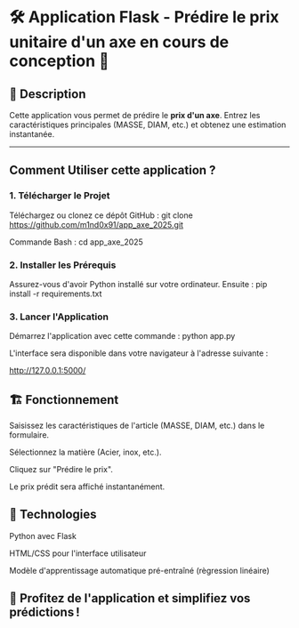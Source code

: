 # 🛠️ Application Flask - Prédire le prix unitaire d'un axe en cours de conception 🚀

## 📖 Description
Cette application vous permet de prédire le **prix d'un axe**. Entrez les caractéristiques principales (MASSE, DIAM, etc.) et obtenez une estimation instantanée.

---

##  Comment Utiliser cette application ?

### 1. Télécharger le Projet
Téléchargez ou clonez ce dépôt GitHub : git clone https://github.com/m1nd0x91/app_axe_2025.git

Commande Bash : cd app_axe_2025

### 2. Installer les Prérequis
Assurez-vous d'avoir Python installé sur votre ordinateur.
Ensuite : pip install -r requirements.txt

### 3. Lancer l'Application
Démarrez l'application avec cette commande : python app.py

L'interface sera disponible dans votre navigateur à l'adresse suivante :

http://127.0.0.1:5000/

## 🏗️ Fonctionnement

Saisissez les caractéristiques de l'article (MASSE, DIAM, etc.) dans le formulaire.

Sélectionnez la matière (Acier, inox, etc.).

Cliquez sur "Prédire le prix".

Le prix prédit sera affiché instantanément.

## 🌟 Technologies

Python avec Flask

HTML/CSS pour l'interface utilisateur

Modèle d'apprentissage automatique pré-entraîné (règression linéaire)

## 🎉 Profitez de l'application et simplifiez vos prédictions !






